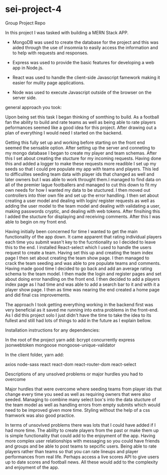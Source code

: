 # sei-project-4
Group Project Repo


In this project I was tasked with building a MERN Stack APP.

 - MongoDB was used to create the database for the project and this was aided through the use of insomnia to easily access the information and to help with requests and responses.

 - Express was used to provide the basic features for developing a web app in Node.js.

 - React was used to handle the client-side Javascript famework making it easier for mulity page applications.

 - Node was used to execute Javascript outside of the browser on the server side.


general approach you took:

Upon being set this task I began thinking of somthing to build. As a football fan the ability to build and rate teams as well as being able to rate players peformances seemed like a good idea for this project. After drawing out a plan of everything I would need I started on the backend.

 Getting this fully set up and working before starting on the front end seemed the sensable option. After setting up the server and conneting to my mongo database I began to create my player and team schemas. After this I set about creating the stucture for my incoming requests. Having done this and added a logger to make these requests more readible I set up my seeds so that I could pre populate my app with teams and players. This led to difficulites seeding team data with player ids that changed as well and later owners but I was able to work throught them.I managed to find data on all of the premier lague footballers and managed to cut this down to fit my own needs for how I wanted my data to be stuctured. I then moved out controllers into thier own file and set up the error handling. I then set about creating a user model and dealing with login/ register requests as well as adding the user model to the team model and dealing with validating a user, making passwords cryptic, and dealing with web tokens. After finsihing this I added the stucture for displaying and receiving comments. After this I was able to begin on my front end.

Having initially been concerned for time I wanted to get the main functionality of the app down. It came apparent that rating individual players each time you submit wasn't key to the fucntionality so I decided to leave this to the end. I installed React-select which I used to handle the users request to create a team. Having set this up and creating the team index page I then set about creating the team show page. I then managed to crack the team seeding and was able to pre populate teams and comments. Having made good time I decided to go back and add an average rating schema to the team model. I then made the login and register pages and set about doing error handling on the front end. I then decided to add a players index page as I had time and was able to add a search bar to it and with it a player show page. I then as time was nearing the end created a home page and did final css improvements.

The approach I took getting everything working in the backend first was very beneficial as it saved me running into extra problems in the front-end. As I did this project solo I just didn't have the time to take the idea to its fullest and still had lots of things to add in the future as I explain bellow. 

Installation instructions for any dependencies:

In the root of the project yarn add: 
bcrypt 
concurrently
express
jsonwebtoken
mongoose
mongoose-unique-validator

In the client folder, yarn add:

axios
node-sass
react
react-dom
react-router-dom
react-select 


Descriptions of any unsolved problems or major hurdles you had to overcome

Major hurdles that were overcome where seeding teams from player ids that change every time you seed as well as requiring owners that were also seeded. Managing to combine many select box's into the data stucture of the team model as well as handling errors from empty submits which would need to be improved given more time. Styling without the help of a css framwork was also good practice.

In terms of unsovlved problems there was lots that I could have added if I had more time. The ablilty to create players from the past or make them up is simple functionality that could add to the enjoyment of the app. Having more complex user relationships with messaging so you could have friends and groups and be able to post teams to sepcific users. Being able to rate players rather than teams so that you can rate lineups and player performances from real life. Perhaps access a live scores API to give users up to date scores and football news. All these would add to the complexity and enjoyment of the app. 

